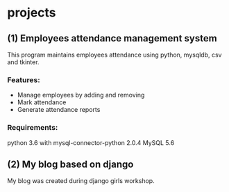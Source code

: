 # projects
## (1) Employees attendance management system
This program maintains employees attendance using python, mysqldb, csv and tkinter.
### Features:
* Manage employees by adding and removing
* Mark attendance
* Generate attendance reports
### Requirements:
python 3.6 with mysql-connector-python 2.0.4
MySQL 5.6

## (2) My blog based on django
My blog was created during django girls workshop.
